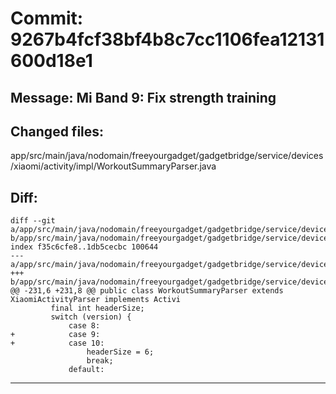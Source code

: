 # Commit: 9267b4fcf38bf4b8c7cc1106fea12131600d18e1
## Message: Mi Band 9: Fix strength training
## Changed files:
app/src/main/java/nodomain/freeyourgadget/gadgetbridge/service/devices/xiaomi/activity/impl/WorkoutSummaryParser.java

## Diff:
```
diff --git a/app/src/main/java/nodomain/freeyourgadget/gadgetbridge/service/devices/xiaomi/activity/impl/WorkoutSummaryParser.java b/app/src/main/java/nodomain/freeyourgadget/gadgetbridge/service/devices/xiaomi/activity/impl/WorkoutSummaryParser.java
index f35c6cfe8..1db5cecbc 100644
--- a/app/src/main/java/nodomain/freeyourgadget/gadgetbridge/service/devices/xiaomi/activity/impl/WorkoutSummaryParser.java
+++ b/app/src/main/java/nodomain/freeyourgadget/gadgetbridge/service/devices/xiaomi/activity/impl/WorkoutSummaryParser.java
@@ -231,6 +231,8 @@ public class WorkoutSummaryParser extends XiaomiActivityParser implements Activi
         final int headerSize;
         switch (version) {
             case 8:
+            case 9:
+            case 10:
                 headerSize = 6;
                 break;
             default:
```
-----------------------------------
